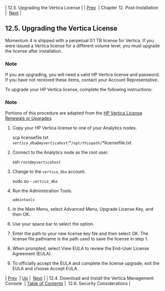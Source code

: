 | 12.5. Upgrading the Vertica License |
| [Prev](install.post-install.vertica_mgmt_console)  | Chapter 12. Post-Installation |  [Next](install.security_considerations) |

## 12.5. Upgrading the Vertica License

Momentum 4 is shipped with a perpetual 0.1 TB license for Vertica. If you were issued a Vertica license for a different volume level, you must upgrade the license after installation.

### Note

If you are upgrading, you will need a valid HP Vertica license and password. If you have not received these items, contact your Account Representative.

To upgrade your HP Vertica license, complete the following instructions:

### Note

Portions of this procedure are adapted from the [HP Vertica License Renewals or Upgrades](https://my.vertica.com/docs/7.0.x/HTML/index.htm#Authoring/AdministratorsGuide/Licensing/HPVerticaEnterpriseEditionOrEvaluationLicenseRenewalsOrUpgrades.htm%3FTocPath%3DAdministrator's%20Guide%7CManaging%20Licenses%7CInstalling%20or%20Upgrading%20a%20License%20Key%7C_____2).

1.  Copy your HP Vertica license to one of your Analytics nodes.

    scp licensefile.txt *`vertica_dba@myverticahost`*:*`/opt/thispath/`*licensefile.txt
2.  Connect to the Analytics node as the root user.

    ssh *`root@myverticahost`*
3.  Change to the `vertica_dba` account.

    sudo su - *`vertica_dba`*
4.  Run the Administration Tools.

    `admintools`
5.  In the Main Menu, select Advanced Menu, Upgrade License Key, and then OK.

6.  Use your space bar to select the option.

7.  Enter the path to your new license key file and then select OK. The license file pathname is the path used to save the license in step 1.

8.  When prompted, select View EULA to review the End-User License Agreement (EULA).

9.  To officially accept the EULA and complete the license upgrade, exit the EULA and choose Accept EULA.

| [Prev](install.post-install.vertica_mgmt_console)  | [Up](post_installation) |  [Next](install.security_considerations) |
| 12.4. Download and Install the Vertica Management Console  | [Table of Contents](index) |  12.6. Security Considerations |

